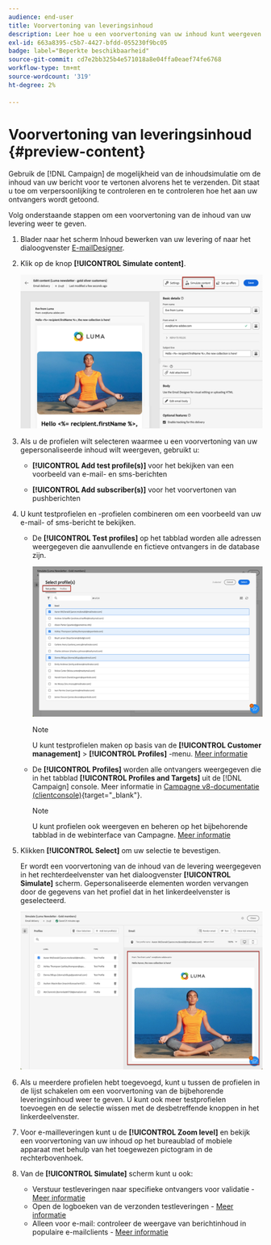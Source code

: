```yaml
---
audience: end-user
title: Voorvertoning van leveringsinhoud
description: Leer hoe u een voorvertoning van uw inhoud kunt weergeven via de webinterface voor campagnes
exl-id: 663a8395-c5b7-4427-bfdd-055230f9bc05
badge: label="Beperkte beschikbaarheid"
source-git-commit: cd7e2bb325b4e571018a8e04ffa0eaef74fe6768
workflow-type: tm+mt
source-wordcount: '319'
ht-degree: 2%

---
```



# Voorvertoning van leveringsinhoud {#preview-content}

Gebruik de [!DNL Campaign] de mogelijkheid van de inhoudsimulatie om de inhoud van uw bericht voor te vertonen alvorens het te verzenden. Dit staat u toe om verpersoonlijking te controleren en te controleren hoe het aan uw ontvangers wordt getoond.

Volg onderstaande stappen om een voorvertoning van de inhoud van uw levering weer te geven.

1. Blader naar het scherm Inhoud bewerken van uw levering of naar het dialoogvenster [E-mailDesigner](../email/get-started-email-designer.md).

1. Klik op de knop **[!UICONTROL Simulate content]**.

   ![](assets/simulate-button.png)

1. Als u de profielen wilt selecteren waarmee u een voorvertoning van uw gepersonaliseerde inhoud wilt weergeven, gebruikt u:

   * **[!UICONTROL Add test profile(s)]** voor het bekijken van een voorbeeld van e-mail- en sms-berichten

   * **[!UICONTROL Add subscriber(s)]** voor het voorvertonen van pushberichten

1. U kunt testprofielen en -profielen combineren om een voorbeeld van uw e-mail- of sms-bericht te bekijken.

   * De **[!UICONTROL Test profiles]** op het tabblad worden alle adressen weergegeven die aanvullende en fictieve ontvangers in de database zijn.

     ![](assets/simulate-select-profiles.png)

     >[!NOTE]
     >
     >U kunt testprofielen maken op basis van de **[!UICONTROL Customer management]** > **[!UICONTROL Profiles]** -menu. [Meer informatie](../audience/test-profiles.md#create-test-profiles)

   * De **[!UICONTROL Profiles]** worden alle ontvangers weergegeven die in het tabblad **[!UICONTROL Profiles and Targets]** uit de [!DNL Campaign] console. Meer informatie in [Campagne v8-documentatie (clientconsole)](https://experienceleague.adobe.com/docs/campaign/campaign-v8/audience/view-profiles.html){target="_blank"}.

     >[!NOTE]
     >
     >U kunt profielen ook weergeven en beheren op het bijbehorende tabblad in de webinterface van Campagne. [Meer informatie](../audience/about-recipients.md)

1. Klikken **[!UICONTROL Select]** om uw selectie te bevestigen.

   Er wordt een voorvertoning van de inhoud van de levering weergegeven in het rechterdeelvenster van het dialoogvenster **[!UICONTROL Simulate]** scherm. Gepersonaliseerde elementen worden vervangen door de gegevens van het profiel dat in het linkerdeelvenster is geselecteerd.

   ![](assets/simulate-preview.png)

1. Als u meerdere profielen hebt toegevoegd, kunt u tussen de profielen in de lijst schakelen om een voorvertoning van de bijbehorende leveringsinhoud weer te geven. U kunt ook meer testprofielen toevoegen en de selectie wissen met de desbetreffende knoppen in het linkerdeelvenster.

1. Voor e-mailleveringen kunt u de **[!UICONTROL Zoom level]** en bekijk een voorvertoning van uw inhoud op het bureaublad of mobiele apparaat met behulp van het toegewezen pictogram in de rechterbovenhoek.

1. Van de **[!UICONTROL Simulate]** scherm kunt u ook:
   * Verstuur testleveringen naar specifieke ontvangers voor validatie - [Meer informatie](test-deliveries.md)
   * Open de logboeken van de verzonden testleveringen - [Meer informatie](test-deliveries.md#access-test-deliveries)
   * Alleen voor e-mail: controleer de weergave van berichtinhoud in populaire e-mailclients - [Meer informatie](email-rendering.md)



